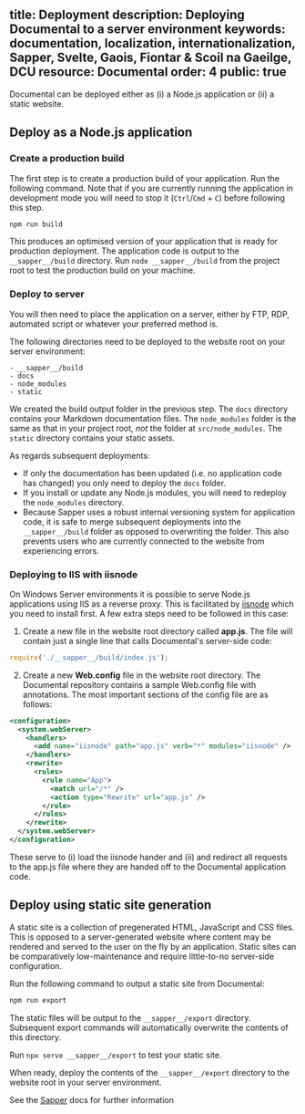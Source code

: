 
title: Deployment
description: Deploying Documental to a server environment
keywords: documentation, localization, internationalization, Sapper, Svelte, Gaois, Fiontar & Scoil na Gaeilge, DCU
resource: Documental
order: 4
public: true
---

Documental can be deployed either as (i) a Node.js application or (ii) a static website.

## Deploy as a Node.js application

### Create a production build

The first step is to create a production build of your application. Run the following command. Note that if you are currently running the application in development mode you will need to stop it (`Ctrl`/`Cmd` + `C`) before following this step.

```cmd
npm run build
```

This produces an optimised version of your application that is ready for production deployment. The application code is output to the `__sapper__/build` directory. Run `node __sapper__/build` from the project root to test the production build on your machine.

### Deploy to server

You will then need to place the application on a server, either by FTP, RDP, automated script or whatever your preferred method is.

The following directories need to be deployed to the website root on your server environment:

```
- __sapper__/build
- docs
- node_modules
- static
```

We created the build output folder in the previous step. The `docs` directory contains your Markdown documentation files. The `node_modules` folder is the same as that in your project root, *not* the folder at `src/node_modules`. The `static` directory contains your static assets.

As regards subsequent deployments:

- If only the documentation has been updated (i.e. no application code has changed) you only need to deploy the `docs` folder.
- If you install or update any Node.js modules, you will need to redeploy the `node_modules` directory.
- Because Sapper uses a robust internal versioning system for application code, it is safe to merge subsequent deployments into the `__sapper__/build` folder as opposed to overwriting the folder. This also prevents users who are currently connected to the website from experiencing errors.

### Deploying to IIS with iisnode

On Windows Server environments it is possible to serve Node.js applications using IIS as a reverse proxy. This is facilitated by [iisnode](https://github.com/Azure/iisnode) which you need to install first. A few extra steps need to be followed in this case:

1. Create a new file in the website root directory called **app.js**. The file will contain just a single line that calls Documental's server-side code:

  ```js
  require('./__sapper__/build/index.js');
  ```

2. Create a new **Web.config** file in the website root directory. The Documental repository contains a sample Web.config file with annotations. The most important sections of the config file are as follows:

  ```xml
  <configuration>
    <system.webServer>
      <handlers>
        <add name="iisnode" path="app.js" verb="*" modules="iisnode" />
      </handlers>
      <rewrite>
        <rules>
          <rule name="App">
            <match url="/*" />
            <action type="Rewrite" url="app.js" />
          </rule>
        </rules>
      </rewrite>
    </system.webServer>
  </configuration>
  ```

  These serve to (i) load the iisnode hander and (ii) and redirect all requests to the app.js file where they are handed off to the Documental application code.

## Deploy using static site generation

A static site is a collection of pregenerated HTML, JavaScript and CSS files. This is opposed to a server-generated website where content may be rendered and served to the user on the fly by an application. Static sites can be comparatively low-maintenance and require little-to-no server-side configuration.

Run the following command to output a static site from Documental:

```cmd
npm run export
```

The static files will be output to the `__sapper__/export` directory. Subsequent export commands will automatically overwrite the contents of this directory.

Run `npx serve __sapper__/export` to test your static site.

When ready, deploy the contents of the `__sapper__/export` directory to the website root in your server environment.

See the [Sapper](https://sapper.svelte.dev/) docs for further information

